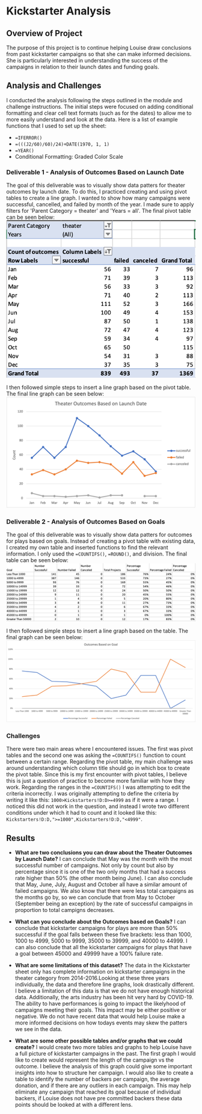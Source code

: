 # Kickstarter Analysis

## Overview of Project 
The purpose of this project is to continue helping Louise draw conclusions from past kickstarter campaigns so that she can make informed decisions. She is particularly interested in understanding the success of the campaigns in relation to their launch dates and funding goals. 

## Analysis and Challenges
I conducted the analysis following the steps outlined in the module and challenge instructions. The initial steps were focused on adding conditional formatting and clear cell text formats (such as for the dates) to allow me to more easily understand and look at the data. Here is a list of example functions that I used to set up the sheet: 
- `=IFERROR()`
- `=(((J2/60)/60)/24)+DATE(1970, 1, 1)`
- `=YEAR()`
- Conditional Formatting: Graded Color Scale 
### Deliverable 1 - Analysis of Outcomes Based on Launch Date 
The goal of this deliverable was to visually show data patters for theater outcomes by launch date. To do this, I practiced creating and using pivot tables to create a line graph. I wanted to show how many campaigns were successful, cancelled, and failed by month of the year. I made sure to apply filters for 'Parent Category = theater' and 'Years = all'. The final pivot table can be seen below: 
![Pivot Table](https://github.com/andreabassetti/kickstarter-analysis/blob/main/png/Pivot%20Table.png)

I then followed simple steps to insert a line graph based on the pivot table. The final line graph can be seen below: 
![Theater_Outcomes_vs_Launch](https://github.com/andreabassetti/kickstarter-analysis/blob/main/png/Theater_Outcomes_vs_Launch.png)
### Deliverable 2 - Analysis of Outcomes Based on Goals
The goal of this deliverable was to visually show data patters for outcomes for plays based on goals. Instead of creating a pivot table with existing data, I created my own table and inserted functions to find the relevant information. I only used the `=COUNTIFS()`, `=ROUND()`, and division. The final table can be seen below:
![Table 2](https://github.com/andreabassetti/kickstarter-analysis/blob/main/png/Table%202.png)

I then followed simple steps to insert a line graph based on the table. The final graph can be seen below: 
![Outcomes_vs_Goals](https://github.com/andreabassetti/kickstarter-analysis/blob/main/png/Outcomes_vs_Goals.png)

### Challenges
There were two main areas where I encountered issues. The first was pivot tables and the second one was asking the `=COUNTIFS()` function to count between a certain range. Regarding the pivot table, my main challenge was around understanding which column title should go in which box to create the pivot table. Since this is my first encounter with pivot tables, I believe this is just a question of practice to become more familiar with how they work. Regarding the ranges in the `=COUNTIFS()` I was attempting to edit the criteria incorrectly. I was originally attempting to define the criteria by writing it like this: `1000>Kickstarters!D:D>=4999` as if it were a range. I noticed this did not work in the question, and instead I wrote two different conditions under which it had to count and it looked like this: `Kickstarters!D:D,">=1000",Kickstarters!D:D,"<4999"`.

## Results

- **What are two conclusions you can draw about the Theater Outcomes by Launch Date?**
I can conclude that May was the month with the most successful number of campaigns. Not only by count but also by percentage since it is one of the two only months that had a success rate higher than 50% (the other month being June). I can also conclude that May, June, July, August and October all have a similar amount of failed campaigns. We also know that there were less total campaigns as the months go by, so we can conclude that from May to October (September being an exception) by the rate of successful campaigns in proportion to total campigns decreases. 

- **What can you conclude about the Outcomes based on Goals?**
I can conclude that kickstarter campaigns for plays are more than 50% successful if the goal falls between these five brackets: less than 1000, 1000 to 4999, 5000 to 9999, 35000 to 39999, and 40000 to 44999. 
I can also conclude that all the kickstarter campaigns for plays that have a goal between 45000 and 49999 have a 100% failure rate. 

- **What are some limitations of this dataset?**
The data in the Kickstarter sheet only has complete information on kickstarter campaigns in the theater category from 2014-2016.Looking at these three years individually, the data and therefore line graphs, look drastically different. I believe a limitation of this data is that we do not have enough historical data. Additionally, the arts industry has been hit very hard by COVID-19. The ability to have performances is going to impact the likelyhood of campaigns meeting their goals. This impact may be either positive or negative. We do not have recent data that would help Louise make a more informed decisions on how todays events may skew the patters we see in the data. 

- **What are some other possible tables and/or graphs that we could create?**
I would create two more tables and graphs to help Louise have a full picture of kickstarter campaigns in the past. The first graph I would like to create would represent the length of the campaign vs the outcome. I believe the analysis of this graph could give some important insights into how to structure her campaign. I would also like to create a table to identify the number of backers per campaign, the average donation, and if there are any outliers in each campaign. This may help eliminate any campaign that reached its goal because of individual backers, if Louise does not have pre committed backers these data points should be looked at with a different lens.
